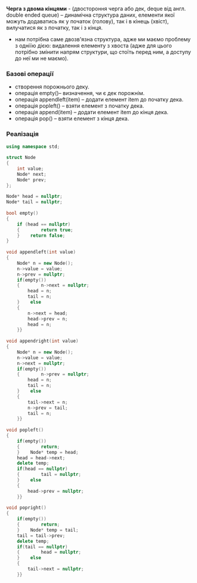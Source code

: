 **Черга з двома кінцями** - (двостороння черга або дек, deque від англ. double ended
queue) – динамічна структура даних, елементи якої можуть додаватись як у початок (голову), так і в кінець (хвіст), вилучатися як з початку, так і з кінця.
- нам потрібна саме двозв'язна структура, адже ми маємо проблему з одніїю дією: видалення елементу з хвоста (адже для цього потрібно змінити напрям структури, що стоїть перед ним, а доступу до неї ми не маємо).

### Базові операції
- створення порожнього деку.
- операція empty()– визначення, чи є дек порожнім.
- операція appendleft(item) – додати елемент item до початку дека.
- операція popleft() – взяти елемент з початку дека.
- операція append(item) – додати елемент item до кінця дека.
- операція pop() – взяти елемент з кінця дека.

### Реалізація
```c++
using namespace std;  
  
struct Node  
{  
    int value;  
    Node* next;  
    Node* prev;  
};  
  
Node* head = nullptr;  
Node* tail = nullptr;  
  
bool empty()  
{  
    if (head == nullptr)  
    {        return true;  
    }    return false;  
}  
  
void appendleft(int value)  
{  
    Node* n = new Node();  
    n->value = value;  
    n->prev = nullptr;  
    if(empty())  
    {        n->next = nullptr;  
        head = n;  
        tail = n;  
    }    else  
    {  
        n->next = head;  
        head->prev = n;  
        head = n;  
    }}  
  
void appendright(int value)  
{  
    Node* n = new Node();  
    n->value = value;  
    n->next = nullptr;  
    if(empty())  
    {        n->prev = nullptr;  
        head = n;  
        tail = n;  
    }    else  
    {  
        tail->next = n;  
        n->prev = tail;  
        tail = n;  
    }}  
  
void popleft()  
{  
    if(empty())  
    {        return;  
    }    Node* temp = head;  
    head = head->next;  
    delete temp;  
    if(head == nullptr)  
    {        tail = nullptr;  
    }    else  
    {  
        head->prev = nullptr;  
    }}  
  
void popright()  
{  
    if(empty())  
    {        return;  
    }    Node* temp = tail;  
    tail = tail->prev;  
    delete temp;  
    if(tail == nullptr)  
    {        head = nullptr;  
    }    else  
    {  
        tail->next = nullptr;  
    }}
```